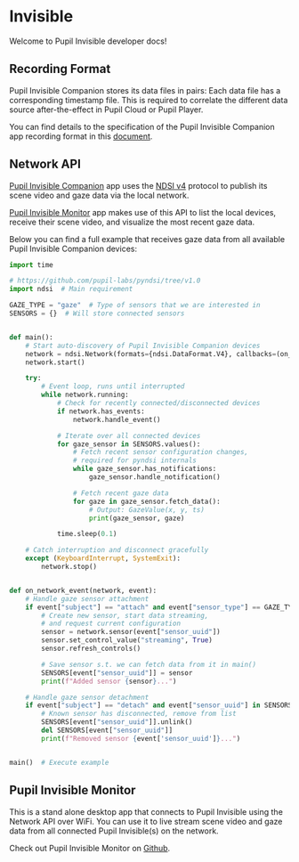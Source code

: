 # Invisible

Welcome to Pupil Invisible developer docs!


## Recording Format

Pupil Invisible Companion stores its data files in pairs: 
Each data file has a corresponding timestamp file. This
is required to correlate the different data source after-the-effect in Pupil Cloud or
Pupil Player.

You can find details to the specification of the Pupil Invisible Companion app recording
format in this [document](https://docs.google.com/spreadsheets/d/1e1Xc1FoQiyf_ZHkSUnVdkVjdIanOdzP0dgJdJgt0QZg/edit?usp=sharing).

## Network API

[Pupil Invisible Companion](/invisible/user-guide/invisible-companion-app/) app uses
the [NDSI v4](https://github.com/pupil-labs/pyndsi/blob/v1.0/ndsi-commspec.md) protocol
to publish its scene video and gaze data via the local network.

[Pupil Invisible Monitor](#pupil-invisible-monitor) app makes use of this API to
list the local devices, receive their scene video, and visualize the most recent gaze data.

Below you can find a full example that receives gaze data from all available Pupil
Invisible Companion devices:

```py
import time

# https://github.com/pupil-labs/pyndsi/tree/v1.0
import ndsi  # Main requirement

GAZE_TYPE = "gaze"  # Type of sensors that we are interested in
SENSORS = {}  # Will store connected sensors


def main():
    # Start auto-discovery of Pupil Invisible Companion devices
    network = ndsi.Network(formats={ndsi.DataFormat.V4}, callbacks=(on_network_event,))
    network.start()

    try:
        # Event loop, runs until interrupted
        while network.running:
            # Check for recently connected/disconnected devices
            if network.has_events:
                network.handle_event()

            # Iterate over all connected devices
            for gaze_sensor in SENSORS.values():
                # Fetch recent sensor configuration changes,
                # required for pyndsi internals
                while gaze_sensor.has_notifications:
                    gaze_sensor.handle_notification()

                # Fetch recent gaze data
                for gaze in gaze_sensor.fetch_data():
                    # Output: GazeValue(x, y, ts)
                    print(gaze_sensor, gaze)

            time.sleep(0.1)

    # Catch interruption and disconnect gracefully
    except (KeyboardInterrupt, SystemExit):
        network.stop()


def on_network_event(network, event):
    # Handle gaze sensor attachment
    if event["subject"] == "attach" and event["sensor_type"] == GAZE_TYPE:
        # Create new sensor, start data streaming,
        # and request current configuration
        sensor = network.sensor(event["sensor_uuid"])
        sensor.set_control_value("streaming", True)
        sensor.refresh_controls()

        # Save sensor s.t. we can fetch data from it in main()
        SENSORS[event["sensor_uuid"]] = sensor
        print(f"Added sensor {sensor}...")

    # Handle gaze sensor detachment
    if event["subject"] == "detach" and event["sensor_uuid"] in SENSORS:
        # Known sensor has disconnected, remove from list
        SENSORS[event["sensor_uuid"]].unlink()
        del SENSORS[event["sensor_uuid"]]
        print(f"Removed sensor {event['sensor_uuid']}...")


main()  # Execute example
```


## Pupil Invisible Monitor

This is a stand alone desktop app that connects to Pupil Invisible using the Network API
over WiFi. You can use it to live stream scene video and gaze data from all connected
Pupil Invisible(s) on the network. 

Check out Pupil Invisible Monitor on [Github](https://github.com/pupil-labs/pupil-invisible-monitor "Pupil Invisible Monitor").